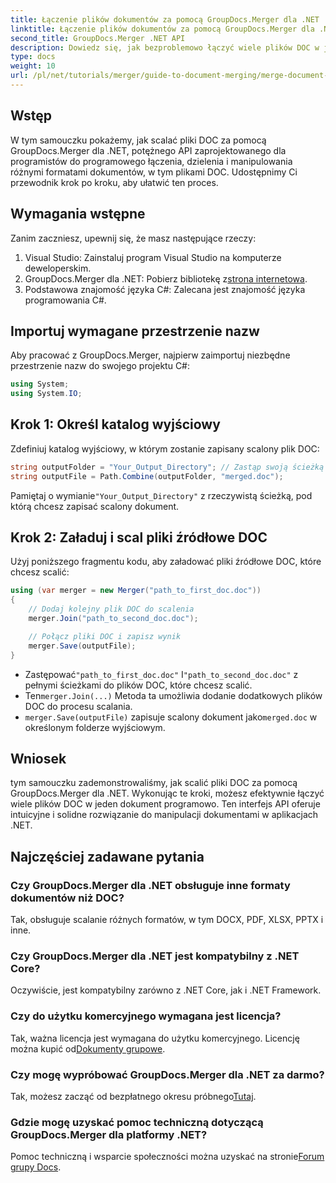 ```yaml
---
title: Łączenie plików dokumentów za pomocą GroupDocs.Merger dla .NET
linktitle: Łączenie plików dokumentów za pomocą GroupDocs.Merger dla .NET
second_title: GroupDocs.Merger .NET API
description: Dowiedz się, jak bezproblemowo łączyć wiele plików DOC w jeden dokument za pomocą GroupDocs.Merger dla .NET. Ten kompleksowy samouczek zapewnia jasne podejście krok po kroku, obejmujące wymagania wstępne, fragmenty kodu i często zadawane pytania.
type: docs
weight: 10
url: /pl/net/tutorials/merger/guide-to-document-merging/merge-document-files/
---
```

## Wstęp

W tym samouczku pokażemy, jak scalać pliki DOC za pomocą GroupDocs.Merger dla .NET, potężnego API zaprojektowanego dla programistów do programowego łączenia, dzielenia i manipulowania różnymi formatami dokumentów, w tym plikami DOC. Udostępnimy Ci przewodnik krok po kroku, aby ułatwić ten proces.

## Wymagania wstępne

Zanim zaczniesz, upewnij się, że masz następujące rzeczy:

1. Visual Studio: Zainstaluj program Visual Studio na komputerze deweloperskim.
2. GroupDocs.Merger dla .NET: Pobierz bibliotekę z[strona internetowa](https://releases.groupdocs.com/merger/net/).
3. Podstawowa znajomość języka C#: Zalecana jest znajomość języka programowania C#.

## Importuj wymagane przestrzenie nazw

Aby pracować z GroupDocs.Merger, najpierw zaimportuj niezbędne przestrzenie nazw do swojego projektu C#:

```csharp
using System;
using System.IO;
```

## Krok 1: Określ katalog wyjściowy

Zdefiniuj katalog wyjściowy, w którym zostanie zapisany scalony plik DOC:

```csharp
string outputFolder = "Your_Output_Directory"; // Zastąp swoją ścieżką
string outputFile = Path.Combine(outputFolder, "merged.doc");
```

 Pamiętaj o wymianie`"Your_Output_Directory"` z rzeczywistą ścieżką, pod którą chcesz zapisać scalony dokument.

## Krok 2: Załaduj i scal pliki źródłowe DOC

Użyj poniższego fragmentu kodu, aby załadować pliki źródłowe DOC, które chcesz scalić:

```csharp
using (var merger = new Merger("path_to_first_doc.doc"))
{
    // Dodaj kolejny plik DOC do scalenia
    merger.Join("path_to_second_doc.doc");

    // Połącz pliki DOC i zapisz wynik
    merger.Save(outputFile);
}
```


-  Zastępować`"path_to_first_doc.doc"` I`"path_to_second_doc.doc"` z pełnymi ścieżkami do plików DOC, które chcesz scalić.
-  Ten`merger.Join(...)` Metoda ta umożliwia dodanie dodatkowych plików DOC do procesu scalania.
- `merger.Save(outputFile)` zapisuje scalony dokument jako`merged.doc` w określonym folderze wyjściowym.

## Wniosek

tym samouczku zademonstrowaliśmy, jak scalić pliki DOC za pomocą GroupDocs.Merger dla .NET. Wykonując te kroki, możesz efektywnie łączyć wiele plików DOC w jeden dokument programowo. Ten interfejs API oferuje intuicyjne i solidne rozwiązanie do manipulacji dokumentami w aplikacjach .NET.

## Najczęściej zadawane pytania

### Czy GroupDocs.Merger dla .NET obsługuje inne formaty dokumentów niż DOC?

Tak, obsługuje scalanie różnych formatów, w tym DOCX, PDF, XLSX, PPTX i inne.

### Czy GroupDocs.Merger dla .NET jest kompatybilny z .NET Core?

Oczywiście, jest kompatybilny zarówno z .NET Core, jak i .NET Framework.

### Czy do użytku komercyjnego wymagana jest licencja?

 Tak, ważna licencja jest wymagana do użytku komercyjnego. Licencję można kupić od[Dokumenty grupowe](https://purchase.groupdocs.com/buy).

### Czy mogę wypróbować GroupDocs.Merger dla .NET za darmo?

 Tak, możesz zacząć od bezpłatnego okresu próbnego[Tutaj](https://releases.groupdocs.com/).

### Gdzie mogę uzyskać pomoc techniczną dotyczącą GroupDocs.Merger dla platformy .NET?

 Pomoc techniczną i wsparcie społeczności można uzyskać na stronie[Forum grupy Docs](https://forum.groupdocs.com/c/merger/32).